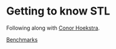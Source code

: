 # Getting to know STL

Following along with [Conor Hoekstra](https://www.youtube.com/watch?v=pUEnO6SvAMo&t=1503s).

[Benchmarks](benchmarks.md)
